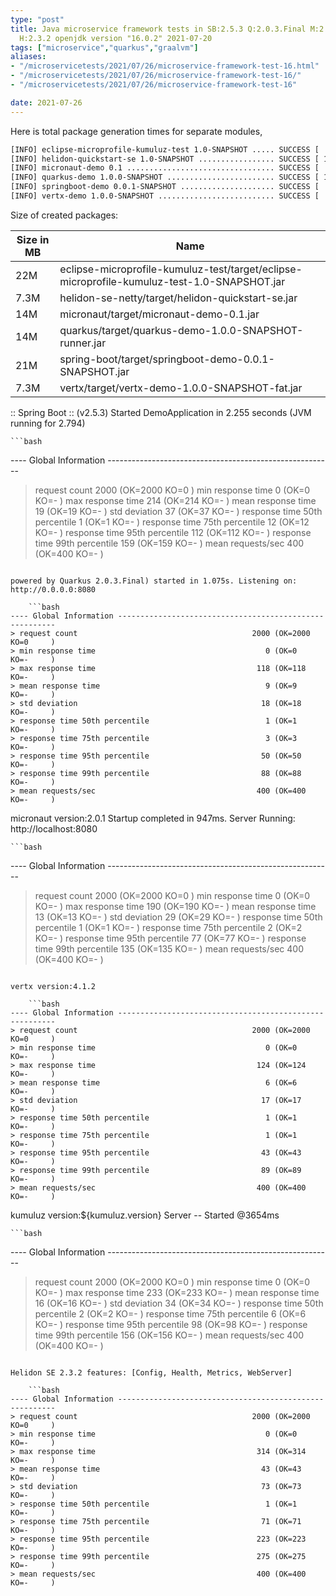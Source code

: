 ```yaml
---
type: "post"
title: Java microservice framework tests in SB:2.5.3 Q:2.0.3.Final M:2.5.11 V:4.1.2
  H:2.3.2 openjdk version "16.0.2" 2021-07-20
tags: ["microservice","quarkus","graalvm"]
aliases:
- "/microservicetests/2021/07/26/microservice-framework-test-16.html"
- "/microservicetests/2021/07/26/microservice-framework-test-16/"
- "/microservicetests/2021/07/26/microservice-framework-test-16"

date: 2021-07-26
---
```

 
Here is total package generation times for separate modules,
```bash
[INFO] eclipse-microprofile-kumuluz-test 1.0-SNAPSHOT ..... SUCCESS [  3.761 s]
[INFO] helidon-quickstart-se 1.0-SNAPSHOT ................. SUCCESS [ 10.062 s]
[INFO] micronaut-demo 0.1 ................................. SUCCESS [  7.864 s]
[INFO] quarkus-demo 1.0.0-SNAPSHOT ........................ SUCCESS [ 16.942 s]
[INFO] springboot-demo 0.0.1-SNAPSHOT ..................... SUCCESS [  7.119 s]
[INFO] vertx-demo 1.0.0-SNAPSHOT .......................... SUCCESS [  4.947 s]
```
Size of created packages:

| Size in MB |  Name |
|------------|-------|
| 22M | eclipse-microprofile-kumuluz-test/target/eclipse-microprofile-kumuluz-test-1.0-SNAPSHOT.jar |
| 7.3M | helidon-se-netty/target/helidon-quickstart-se.jar |
| 14M | micronaut/target/micronaut-demo-0.1.jar |
| 14M | quarkus/target/quarkus-demo-1.0.0-SNAPSHOT-runner.jar |
| 21M | spring-boot/target/springboot-demo-0.0.1-SNAPSHOT.jar |
| 7.3M | vertx/target/vertx-demo-1.0.0-SNAPSHOT-fat.jar |


:: Spring Boot :: (v2.5.3) Started DemoApplication in 2.255 seconds (JVM running for 2.794)

    ```bash
---- Global Information --------------------------------------------------------
> request count                                       2000 (OK=2000   KO=0     )
> min response time                                      0 (OK=0      KO=-     )
> max response time                                    214 (OK=214    KO=-     )
> mean response time                                    19 (OK=19     KO=-     )
> std deviation                                         37 (OK=37     KO=-     )
> response time 50th percentile                          1 (OK=1      KO=-     )
> response time 75th percentile                         12 (OK=12     KO=-     )
> response time 95th percentile                        112 (OK=112    KO=-     )
> response time 99th percentile                        159 (OK=159    KO=-     )
> mean requests/sec                                    400 (OK=400    KO=-     )
```

powered by Quarkus 2.0.3.Final) started in 1.075s. Listening on: http://0.0.0.0:8080

    ```bash
---- Global Information --------------------------------------------------------
> request count                                       2000 (OK=2000   KO=0     )
> min response time                                      0 (OK=0      KO=-     )
> max response time                                    118 (OK=118    KO=-     )
> mean response time                                     9 (OK=9      KO=-     )
> std deviation                                         18 (OK=18     KO=-     )
> response time 50th percentile                          1 (OK=1      KO=-     )
> response time 75th percentile                          3 (OK=3      KO=-     )
> response time 95th percentile                         50 (OK=50     KO=-     )
> response time 99th percentile                         88 (OK=88     KO=-     )
> mean requests/sec                                    400 (OK=400    KO=-     )
```

micronaut version:2.0.1 Startup completed in 947ms. Server Running: http://localhost:8080

    ```bash
---- Global Information --------------------------------------------------------
> request count                                       2000 (OK=2000   KO=0     )
> min response time                                      0 (OK=0      KO=-     )
> max response time                                    190 (OK=190    KO=-     )
> mean response time                                    13 (OK=13     KO=-     )
> std deviation                                         29 (OK=29     KO=-     )
> response time 50th percentile                          1 (OK=1      KO=-     )
> response time 75th percentile                          2 (OK=2      KO=-     )
> response time 95th percentile                         77 (OK=77     KO=-     )
> response time 99th percentile                        135 (OK=135    KO=-     )
> mean requests/sec                                    400 (OK=400    KO=-     )
```

vertx version:4.1.2

    ```bash
---- Global Information --------------------------------------------------------
> request count                                       2000 (OK=2000   KO=0     )
> min response time                                      0 (OK=0      KO=-     )
> max response time                                    124 (OK=124    KO=-     )
> mean response time                                     6 (OK=6      KO=-     )
> std deviation                                         17 (OK=17     KO=-     )
> response time 50th percentile                          1 (OK=1      KO=-     )
> response time 75th percentile                          1 (OK=1      KO=-     )
> response time 95th percentile                         43 (OK=43     KO=-     )
> response time 99th percentile                         89 (OK=89     KO=-     )
> mean requests/sec                                    400 (OK=400    KO=-     )
```

kumuluz version:${kumuluz.version} Server -- Started @3654ms

    ```bash
---- Global Information --------------------------------------------------------
> request count                                       2000 (OK=2000   KO=0     )
> min response time                                      0 (OK=0      KO=-     )
> max response time                                    233 (OK=233    KO=-     )
> mean response time                                    16 (OK=16     KO=-     )
> std deviation                                         34 (OK=34     KO=-     )
> response time 50th percentile                          2 (OK=2      KO=-     )
> response time 75th percentile                          6 (OK=6      KO=-     )
> response time 95th percentile                         98 (OK=98     KO=-     )
> response time 99th percentile                        156 (OK=156    KO=-     )
> mean requests/sec                                    400 (OK=400    KO=-     )
```

Helidon SE 2.3.2 features: [Config, Health, Metrics, WebServer]

    ```bash
---- Global Information --------------------------------------------------------
> request count                                       2000 (OK=2000   KO=0     )
> min response time                                      0 (OK=0      KO=-     )
> max response time                                    314 (OK=314    KO=-     )
> mean response time                                    43 (OK=43     KO=-     )
> std deviation                                         73 (OK=73     KO=-     )
> response time 50th percentile                          1 (OK=1      KO=-     )
> response time 75th percentile                         71 (OK=71     KO=-     )
> response time 95th percentile                        223 (OK=223    KO=-     )
> response time 99th percentile                        275 (OK=275    KO=-     )
> mean requests/sec                                    400 (OK=400    KO=-     )
```
